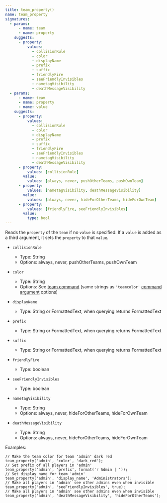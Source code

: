 ```yaml
---
title: team_property()
name: team_property
signatures:
  - params:
      - name: team
      - name: property
    suggests:
      - property:
          values:
            - collisionRule
            - color
            - displayName
            - prefix
            - suffix
            - friendlyFire
            - seeFriendlyInvisibles
            - nametagVisibility
            - deathMessageVisibility
  - params:
      - name: team
      - name: property
      - name: value
    suggests:
      - property:
          values:
            - collisionRule
            - color
            - displayName
            - prefix
            - suffix
            - friendlyFire
            - seeFriendlyInvisibles
            - nametagVisibility
            - deathMessageVisibility
      - property:
          values: [collisionRule]
        value:
          values: [always, never, pushOtherTeams, pushOwnTeam]
      - property:
          values: [nametagVisibility, deathMessageVisibility]
        value:
          values: [always, never, hideForOtherTeams, hideForOwnTeam]
      - property:
          values: [friendlyFire, seeFriendlyInvisibles]
        value:
          type: bool
---
```


Reads the `property` of the `team` if no `value` is specified. If a `value` is
added as a third argument, it sets the `property` to that `value`.

- `collisionRule`

  - Type: String
  - Options: always, never, pushOtherTeams, pushOwnTeam

- `color`

  - Type: String
  - Options: See
    [team command](https://minecraft.wiki/w/Commands/team#Arguments) (same
    strings as `'teamcolor'`
    [command argument](https://github.com/gnembon/fabric-carpet/blob/master/docs/scarpet/Full.md#command-argument-types)
    options)

- `displayName`

  - Type: String or FormattedText, when querying returns FormattedText

- `prefix`

  - Type: String or FormattedText, when querying returns FormattedText

- `suffix`

  - Type: String or FormattedText, when querying returns FormattedText

- `friendlyFire`

  - Type: boolean

- `seeFriendlyInvisibles`

  - Type: boolean

- `nametagVisibility`

  - Type: String
  - Options: always, never, hideForOtherTeams, hideForOwnTeam

- `deathMessageVisibility`
  - Type: String
  - Options: always, never, hideForOtherTeams, hideForOwnTeam

Examples:

```scarpet
// Make the team color for team 'admin' dark red
team_property('admin', 'color', 'dark_red');
// Set prefix of all players in 'admin'
team_property('admin', 'prefix', format('r Admin | '));
// Set display name for team 'admin'
team_property('admin', 'display_name', 'Administrators');
// Make all players in 'admin' see other admins even when invisible
team_property('admin', 'seeFriendlyInvisibles', true);
// Make all players in 'admin' see other admins even when invisible
team_property('admin', 'deathMessageVisibility', 'hideForOtherTeams');
```
